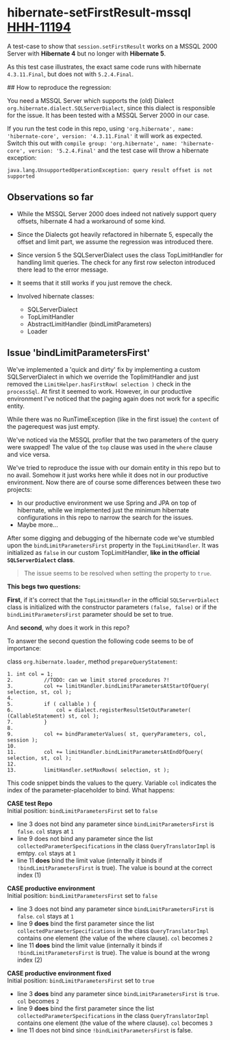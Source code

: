 # hibernate-setFirstResult-mssql [HHH-11194](https://hibernate.atlassian.net/browse/HHH-11194)
A test-case to show that `session.setFirstResult` works on a MSSQL 2000 Server with **Hibernate 4** but no longer with **Hibernate 5**.

As this test case illustrates, the exact same code runs with hibernate `4.3.11.Final`, but does not with `5.2.4.Final`.


## How to reproduce the regression:

You need a MSSQL Server which supports the (old) Dialect `org.hibernate.dialect.SQLServerDialect`, since this dialect is responsible for the issue. It has been tested with a MSSQL Server 2000 in our case.

If you run the test code in this repo, using `'org.hibernate', name: 'hibernate-core', version: '4.3.11.Final'` it will work as expected.
Switch this out with `compile group: 'org.hibernate', name: 'hibernate-core', version: '5.2.4.Final'` and the test case will throw a hibernate exception:

```
java.lang.UnsupportedOperationException: query result offset is not supported
```


## Observations so far

* While the MSSQL Server 2000 does indeed not natively support query offsets, hibernate 4 had a workaround of some kind.
* Since the Dialects got heavily refactored in hibernate 5, especally the offset and limit part, we assume the regression was introduced there.
* Since version 5 the SQLServerDialect uses the class TopLimitHandler for handling limit queries. The check for any first row selecton introduced there lead to the error message.
* It seems that it still works if you just remove the check.

* Involved hibernate classes:
  * SQLServerDialect 
  * TopLimitHandler
  * AbstractLimitHandler (bindLimitParameters)
  * Loader

## Issue 'bindLimitParametersFirst'

We've implemented a 'quick and dirty' fix by implementing a custom SQLServerDialect in which we override the ToplimitHandler and just removed the `LimitHelper.hasFirstRow( selection )` check in the `processSql`. At first it seemed to work. However, in our productive environment I've noticed that the paging again does not work for a specific entity.

While there was no RunTimeException (like in the first issue) the `content` of the pagerequest was just empty.

We've noticed via the MSSQL profiler that the two parameters of the query were swapped! The value of the `top` clause was used in the `where` clause and vice versa.

We've tried to reproduce the issue with our domain entity in this repo but to no avail. Somehow it just works here while it does not in our productive environment. Now there are of course some differences between these two projects:

* In our productive environment we use Spring and JPA on top of hibernate, while we implemented just the minimum hibernate configurations in this repo to narrow the search for the issues.
* Maybe more...

After some digging and debugging of the hibernate code we've stumbled upon the `bindLimitParametersFirst` property in the `TopLimitHandler`. It was initialized as `false` in our custom TopLimitHandler, **like in the official `SQLServerDialect` class**.

> The issue seems to be resolved when setting the property to `true`.

**This begs two questions:**

**First**, if it's correct that the `TopLimitHandler` in the official `SQLServerDialect` class is initialized with the constructor parameters `(false, false)` or if the `bindLimitParametersFirst` parameter should be set to true.

And **second**, why does it work in this repo?

To answer the second question the following code seems to be of importance:

class `org.hibernate.loader`, method `prepareQueryStatement`:

```
1. int col = 1;
2.			//TODO: can we limit stored procedures ?!
3.			col += limitHandler.bindLimitParametersAtStartOfQuery( selection, st, col );
4.
5.			if ( callable ) {
6.				col = dialect.registerResultSetOutParameter( (CallableStatement) st, col );
7.			}
8.
9.			col += bindParameterValues( st, queryParameters, col, session );
10.
11.			col += limitHandler.bindLimitParametersAtEndOfQuery( selection, st, col );
12.
13.			limitHandler.setMaxRows( selection, st );
```

This code snippet binds the values to the query. Variable `col` indicates the index of the parameter-placeholder to bind. What happens:

**CASE test Repo**  
Initial position: `bindLimitParametersFirst` set to `false`

* line 3 does not bind any parameter since `bindLimitParametersFirst` is `false`. `col` stays at `1`
* line 9 does not bind any parameter since the list `collectedParameterSpecifications` in the class `QueryTranslatorImpl` is emtpy. `col` stays at `1`
* line 11 **does** bind the limit value (internally it binds if `!bindLimitParametersFirst` is true). The value is bound at the correct index (1)

**CASE productive environment**  
Initial position: `bindLimitParametersFirst` set to `false`

* line 3 does not bind any parameter since `bindLimitParametersFirst` is `false`. `col` stays at `1`
* line 9 **does** bind the first parameter since the list `collectedParameterSpecifications` in the class `QueryTranslatorImpl` contains one element (the value of the where clause). `col` becomes `2`
* line 11 **does** bind the limit value (internally it binds if `!bindLimitParametersFirst` is true). The value is bound at the wrong index (2)

**CASE productive environment fixed**  
Initial position: `bindLimitParametersFirst` set to `true`

* line 3 **does** bind any parameter since `bindLimitParametersFirst` is `true`. `col` becomes `2`
* line 9 **does** bind the first parameter since the list `collectedParameterSpecifications` in the class `QueryTranslatorImpl` contains one element (the value of the where clause). `col` becomes `3`
* line 11 does not bind since `!bindLimitParametersFirst` is false.

